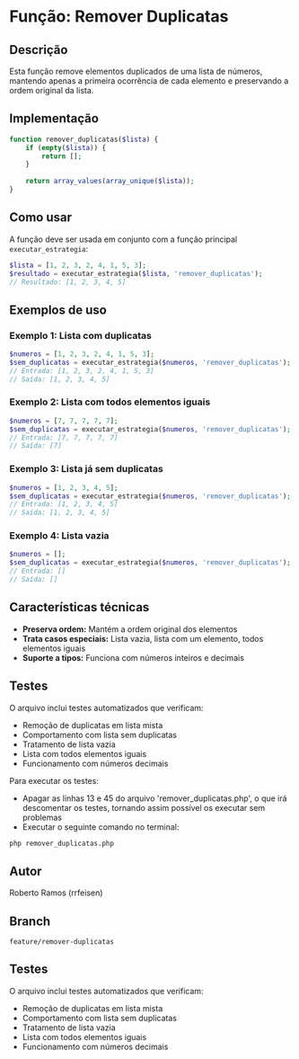 # Função: Remover Duplicatas

## Descrição
Esta função remove elementos duplicados de uma lista de números, mantendo apenas a primeira ocorrência de cada elemento e preservando a ordem original da lista.

## Implementação
```php
function remover_duplicatas($lista) {
    if (empty($lista)) {
        return [];
    }
    
    return array_values(array_unique($lista));
}
```

## Como usar
A função deve ser usada em conjunto com a função principal `executar_estrategia`:

```php
$lista = [1, 2, 3, 2, 4, 1, 5, 3];
$resultado = executar_estrategia($lista, 'remover_duplicatas');
// Resultado: [1, 2, 3, 4, 5]
```

## Exemplos de uso

### Exemplo 1: Lista com duplicatas
```php
$numeros = [1, 2, 3, 2, 4, 1, 5, 3];
$sem_duplicatas = executar_estrategia($numeros, 'remover_duplicatas');
// Entrada: [1, 2, 3, 2, 4, 1, 5, 3]
// Saída: [1, 2, 3, 4, 5]
```

### Exemplo 2: Lista com todos elementos iguais
```php
$numeros = [7, 7, 7, 7, 7];
$sem_duplicatas = executar_estrategia($numeros, 'remover_duplicatas');
// Entrada: [7, 7, 7, 7, 7]
// Saída: [7]
```

### Exemplo 3: Lista já sem duplicatas
```php
$numeros = [1, 2, 3, 4, 5];
$sem_duplicatas = executar_estrategia($numeros, 'remover_duplicatas');
// Entrada: [1, 2, 3, 4, 5]
// Saída: [1, 2, 3, 4, 5]
```

### Exemplo 4: Lista vazia
```php
$numeros = [];
$sem_duplicatas = executar_estrategia($numeros, 'remover_duplicatas');
// Entrada: []
// Saída: []
```

## Características técnicas
- **Preserva ordem:** Mantém a ordem original dos elementos
- **Trata casos especiais:** Lista vazia, lista com um elemento, todos elementos iguais
- **Suporte a tipos:** Funciona com números inteiros e decimais

## Testes
O arquivo inclui testes automatizados que verificam:
- Remoção de duplicatas em lista mista
- Comportamento com lista sem duplicatas
- Tratamento de lista vazia
- Lista com todos elementos iguais
- Funcionamento com números decimais

Para executar os testes:
- Apagar as linhas 13 e 45 do arquivo 'remover_duplicatas.php', o que irá descomentar os testes, tornando assim possível os executar sem problemas
- Executar o seguinte comando no terminal:
```bash
php remover_duplicatas.php
```

## Autor
Roberto Ramos (rrfeisen)

## Branch
`feature/remover-duplicatas`

## Testes
O arquivo inclui testes automatizados que verificam:
- Remoção de duplicatas em lista mista
- Comportamento com lista sem duplicatas
- Tratamento de lista vazia
- Lista com todos elementos iguais
- Funcionamento com números decimais
